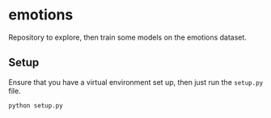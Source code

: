 # emotions
 
Repository to explore, then train some models on the emotions dataset.

## Setup

Ensure that you have a virtual environment set up, then just run the `setup.py` file.

```terminal
python setup.py
```
